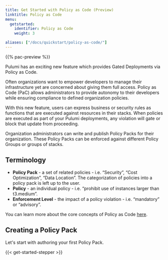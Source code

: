 ```yaml
---
title: Get Started with Policy as Code (Preview)
linktitle: Policy as Code
menu:
  getstarted:
    identifier: Policy as Code
    weight: 3

aliases: ["/docs/quickstart/policy-as-code/"]
---
```

{{% pac-preview %}}

Pulumi has an exciting new feature which provides Gated Deployments via Policy as Code.

Often organizations want to empower developers to manage their infrastructure yet are concerned about giving them full access. Policy as Code (PaC) allows administrators to provide autonomy to their developers while ensuring compliance to defined organization policies.

With this new feature, users can express business or security rules as functions that are executed against resources in their stacks. When policies are executed as part of your Pulumi deployments, any violation will gate or block that update from proceeding.

Organization administrators can write and publish Policy Packs for their organization. These Policy Packs can be enforced against different Policy Groups or groups of stacks.

## Terminology

* **Policy Pack** - a set of related policies - i.e. “Security”, “Cost Optimization”, “Data Location”. The categorization of policies into a policy pack is left up to the user.
* **Policy** - an individual policy - i.e. “prohibit use of instances larger than t3.medium”.
* **Enforcement Level** - the impact of a policy violation - i.e. “mandatory” or “advisory”.

You can learn more about the core concepts of Policy as Code [here](./core-concepts).

## Creating a Policy Pack

Let's start with authoring your first Policy Pack.

{{< get-started-stepper >}}
